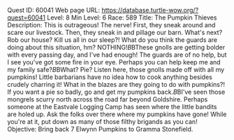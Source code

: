 Quest ID: 60041
Web page URL: https://database.turtle-wow.org/?quest=60041
Level: 8
Min Level: 6
Race: 589
Title: The Pumpkin Thieves
Description: This is outrageous! The nerve! First, they sneak around and scare our livestock. Then, they sneak in and pillage our barn. What's next? Rob our house? Kill us all in our sleep?! What do you think the guards are doing about this situation, hm? NOTHING!$B$BThese gnolls are getting bolder with every passing day, and I've had enough! The guards are of no help, but I see you've got some fire in your eye. Perhaps you can help keep me and my family safe?$B$BWhat? Pie? Listen here, those gnolls made off with all my pumpkins! Little barbarians have no idea how to cook anything besides crudely charring it! What in the blazes are they going to do with pumpkins?! If you want a pie so badly, go and get my pumpkins back.$B$BI've seen those mongrels scurry north across the road far beyond Goldshire. Perhaps someone at the Eastvale Logging Camp has seen where the little bandits are holed up. Ask the folks over there where my pumpkins have gone! While you're at it, put down as many of those filthy brigands as you can!
Objective: Bring back 7 Elwynn Pumpkins to Gramma Stonefield.
